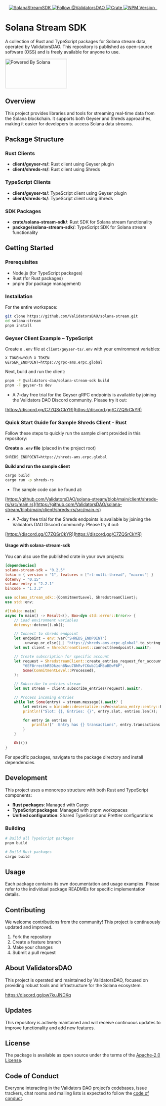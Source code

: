 <p align="center">
  <a href="https://slv.dev/" target="_blank">
    <img src="https://storage.validators.solutions/SolanaStreamSDK.jpg" alt="SolanaStreamSDK" />
  </a>
  <a href="https://twitter.com/intent/follow?screen_name=ValidatorsDAO" target="_blank">
    <img src="https://img.shields.io/twitter/follow/ValidatorsDAO.svg?label=Follow%20@ValidatorsDAO" alt="Follow @ValidatorsDAO" />
  </a>
  <a href="https://crates.io/crates/solana-stream-sdk">
    <img alt="Crate" src="https://img.shields.io/crates/v/solana-stream-sdk?label=solana-stream-sdk&color=fc8d62&logo=rust">
    </a>
  <a href="https://www.npmjs.com/package/@validators-dao/solana-stream-sdk">
    <img alt="NPM Version" src="https://img.shields.io/npm/v/@validators-dao/solana-stream-sdk?color=268bd2&label=version&logo=npm">
  </a>
  <a aria-label="License" href="https://github.com/ValidatorsDAO/solana-stream/blob/main/LICENSE.txt">
    <img alt="" src="https://badgen.net/badge/license/Apache/blue">
  </a>
  <a aria-label="Code of Conduct" href="https://github.com/ValidatorsDAO/solana-stream/blob/main/CODE_OF_CONDUCT.md">
    <img alt="" src="https://img.shields.io/badge/Contributor%20Covenant-2.1-4baaaa.svg">
  </a>
</p>

# Solana Stream SDK

A collection of Rust and TypeScript packages for Solana stream data, operated by ValidatorsDAO. This repository is published as open-source software (OSS) and is freely available for anyone to use.

<a href="https://solana.com/">
  <img src="https://storage.slv.dev/PoweredBySolana.svg" alt="Powered By Solana" width="200px" height="95px">
</a>

## Overview

This project provides libraries and tools for streaming real-time data from the Solana blockchain. It supports both Geyser and Shreds approaches, making it easier for developers to access Solana data streams.

## Package Structure

### Rust Clients

- **client/geyser-rs/**: Rust client using Geyser plugin
- **client/shreds-rs/**: Rust client using Shreds

### TypeScript Clients

- **client/geyser-ts/**: TypeScript client using Geyser plugin
- **client/shreds-ts/**: TypeScript client using Shreds

### SDK Packages

- **crate/solana-stream-sdk/**: Rust SDK for Solana stream functionality
- **package/solana-stream-sdk/**: TypeScript SDK for Solana stream functionality

## Getting Started

### Prerequisites

- Node.js (for TypeScript packages)
- Rust (for Rust packages)
- pnpm (for package management)

### Installation

For the entire workspace:

```bash
git clone https://github.com/ValidatorsDAO/solana-stream.git
cd solana-stream
pnpm install
```

### Geyser Client Example – TypeScript

Create a `.env` file at `client/geyser-ts/.env` with your environment variables:

```env
X_TOKEN=YOUR_X_TOKEN
GEYSER_ENDPOINT=https://grpc-ams.erpc.global
```

Next, build and run the client:

```bash
pnpm -F @validators-dao/solana-stream-sdk build
pnpm -F geyser-ts dev
```

- A 7-day free trial for the Geyser gRPC endpoints is available by joining the Validators DAO Discord community. Please try it out:

[https://discord.gg/C7ZQSrCkYR](https://discord.gg/C7ZQSrCkYR)

### Quick Start Guide for Sample Shreds Client - Rust

Follow these steps to quickly run the sample client provided in this repository:

**Create a `.env` file** (placed in the project root)

```env
SHREDS_ENDPOINT=https://shreds-ams.erpc.global
```

**Build and run the sample client**

```bash
cargo build
cargo run -p shreds-rs
```

- The sample code can be found at:

[https://github.com/ValidatorsDAO/solana-stream/blob/main/client/shreds-rs/src/main.rs](https://github.com/ValidatorsDAO/solana-stream/blob/main/client/shreds-rs/src/main.rs)

- A 7-day free trial for the Shreds endpoints is available by joining the Validators DAO Discord community. Please try it out:

[https://discord.gg/C7ZQSrCkYR](https://discord.gg/C7ZQSrCkYR)

#### Usage with solana-stream-sdk

You can also use the published crate in your own projects:

```toml
[dependencies]
solana-stream-sdk = "0.2.5"
tokio = { version = "1", features = ["rt-multi-thread", "macros"] }
dotenvy = "0.15"
solana-entry = "2.2.1"
bincode = "1.3.3"
```

```rust
use solana_stream_sdk::{CommitmentLevel, ShredstreamClient};
use std::env;

#[tokio::main]
async fn main() -> Result<(), Box<dyn std::error::Error>> {
    // Load environment variables
    dotenvy::dotenv().ok();

    // Connect to shreds endpoint
    let endpoint = env::var("SHREDS_ENDPOINT")
        .unwrap_or_else(|_| "https://shreds-ams.erpc.global".to_string());
    let mut client = ShredstreamClient::connect(&endpoint).await?;

    // Create subscription for specific account
    let request = ShredstreamClient::create_entries_request_for_account(
        "6EF8rrecthR5Dkzon8Nwu78hRvfCKubJ14M5uBEwF6P",
        Some(CommitmentLevel::Processed),
    );

    // Subscribe to entries stream
    let mut stream = client.subscribe_entries(request).await?;

    // Process incoming entries
    while let Some(entry) = stream.message().await? {
        let entries = bincode::deserialize::<Vec<solana_entry::entry::Entry>>(&entry.entries)?;
        println!("Slot: {}, Entries: {}", entry.slot, entries.len());

        for entry in entries {
            println!("  Entry has {} transactions", entry.transactions.len());
        }
    }

    Ok(())
}
```

For specific packages, navigate to the package directory and install dependencies.

## Development

This project uses a monorepo structure with both Rust and TypeScript components:

- **Rust packages**: Managed with Cargo
- **TypeScript packages**: Managed with pnpm workspaces
- **Unified configuration**: Shared TypeScript and Prettier configurations

### Building

```bash
# Build all TypeScript packages
pnpm build

# Build Rust packages
cargo build
```

## Usage

Each package contains its own documentation and usage examples. Please refer to the individual package READMEs for specific implementation details.

## Contributing

We welcome contributions from the community! This project is continuously updated and improved.

1. Fork the repository
2. Create a feature branch
3. Make your changes
4. Submit a pull request

## About ValidatorsDAO

This project is operated and maintained by ValidatorsDAO, focused on providing robust tools and infrastructure for the Solana ecosystem.

https://discord.gg/pw7kuJNDKq

## Updates

This repository is actively maintained and will receive continuous updates to improve functionality and add new features.

## License

The package is available as open source under the terms of the
[Apache-2.0 License](https://www.apache.org/licenses/LICENSE-2.0).

## Code of Conduct

Everyone interacting in the Validators DAO project’s codebases, issue trackers, chat rooms
and mailing lists is expected to follow the
[code of conduct](https://github.com/ValidatorsDAO/solana-stream/blob/main/CODE_OF_CONDUCT.md).
